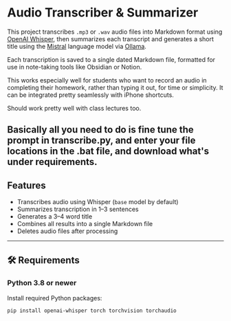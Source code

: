 
# Audio Transcriber & Summarizer

This project transcribes `.mp3` or `.wav` audio files into Markdown format using [OpenAI Whisper](https://github.com/openai/whisper), then summarizes each transcript and generates a short title using the [Mistral](https://ollama.com/library/mistral) language model via [Ollama](https://ollama.com).

Each transcription is saved to a single dated Markdown file, formatted for use in note-taking tools like Obsidian or Notion. 

This works especially well for students who want to record an audio in completing their homework, rather than typing it out, for time or simplicity. It can be integrated pretty seamlessly with iPhone shortcuts. 

Should work pretty well with class lectures too. 

Basically all you need to do is fine tune the prompt in transcribe.py, and enter your file locations in the .bat file, and download what's under requirements. 
---

## Features

- Transcribes audio using Whisper (`base` model by default)
- Summarizes transcription in 1–3 sentences
- Generates a 3–4 word title
- Combines all results into a single Markdown file
- Deletes audio files after processing

---

## 🛠 Requirements

### Python 3.8 or newer

Install required Python packages:
```bash
pip install openai-whisper torch torchvision torchaudio